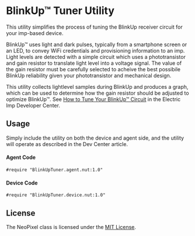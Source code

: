 # BlinkUp&trade; Tuner Utility

This utility simplifies the process of tuning the BlinkUp receiver circuit for your imp-based device. 

BlinkUp&trade; uses light and dark pulses, typically from a smartphone screen or an LED, to convey WiFi credentials and provisioning information to an imp. Light levels are detected with a simple circuit which uses a phototransistor and gain resistor to translate light level into a voltage signal. The value of the gain resistor must be carefully selected to acheive the best possibile BlinkUp reliability given your phototransistor and mechanical design. 

This utility collects lightlevel samples during BlinkUp and produces a graph, which can be used to determine how the gain resistor should be adjusted to optimize BlinkUp&trade;. See [How to Tune Your BlinkUp&trade; Circuit](https://electricimp.com/docs/hardware/blinkuptuning/) in the Electric Imp Developer Center.

## Usage

Simply include the utility on both the device and agent side, and the utility will operate as described in the Dev Center article.

#### Agent Code

```Squirrel
#require "BlinkUpTuner.agent.nut:1.0"
```

#### Device Code

```Squirrel
#require "BlinkUpTuner.device.nut:1.0"
```

## License

The NeoPixel class is licensed under the [MIT License](./LICENSE).
